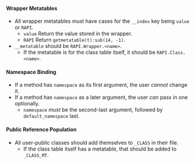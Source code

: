 #### Wrapper Metatables
- All wrapper metatables must have cases for the `__index` key being `value` or `RAPI`.
    - `value`   Return the value stored in the wrapper.
    - `RAPI`    Return `getmetatable(t):sub(14, -1)`.
- `__metatable` should be `RAPI.Wrapper.<name>`.
    - If the metatable is for the class table itself, it should be `RAPI.Class.<name>`.

#### Namespace Binding
- If a method has `namespace` as its first argument, the user *cannot* change it.
- If a method has `namespace` as a later argument, the user *can* pass in one optionally.
    - `namespace` *must* be the second-last argument, followed by `default_namespace` last.

#### Public Reference Population
- All user-public classes should add themselves to `_CLASS` in their file.
    - If the class table itself has a metatable, that should be added to `_CLASS_MT`.